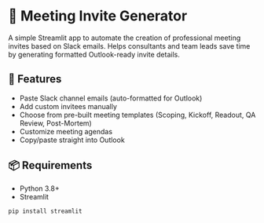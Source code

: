 # 📅 Meeting Invite Generator

A simple Streamlit app to automate the creation of professional meeting invites based on Slack emails. Helps consultants and team leads save time by generating formatted Outlook-ready invite details.

## 🔧 Features

- Paste Slack channel emails (auto-formatted for Outlook)
- Add custom invitees manually
- Choose from pre-built meeting templates (Scoping, Kickoff, Readout, QA Review, Post-Mortem)
- Customize meeting agendas
- Copy/paste straight into Outlook

## 📦 Requirements

- Python 3.8+
- Streamlit

```bash
pip install streamlit
